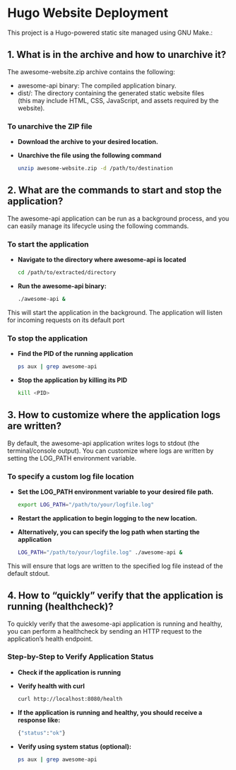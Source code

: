 # Hugo Website Deployment  

This project is a Hugo-powered static site managed using GNU Make.:  

## 1. What is in the archive and how to unarchive it?  

The awesome-website.zip archive contains the following:  

* awesome-api binary: The compiled application binary.  
* dist/: The directory containing the generated static website files  
  (this may include HTML, CSS, JavaScript, and assets required by the
  website).  

### To unarchive the ZIP file  

* **Download the archive to your desired location.**  

* **Unarchive the file using the following command**  

  ```sh
  unzip awesome-website.zip -d /path/to/destination  

## 2. What are the commands to start and stop the application?  

The awesome-api application can be run as a background process, and you can
easily manage its lifecycle using the following commands.  

### To start the application  

* **Navigate to the directory where awesome-api is located**  

  ```sh
  cd /path/to/extracted/directory  

* **Run the awesome-api binary:**  

  ```sh
  ./awesome-api &  

This will start the application in the background. The application
will listen for incoming requests on its default port  

### To stop the application  

* **Find the PID of the running application**  

  ```sh
  ps aux | grep awesome-api  

* **Stop the application by killing its PID**  

  ```sh
  kill <PID>  

## 3. How to customize where the application logs are written?  

By default, the awesome-api application writes logs to stdout
(the terminal/console output). You can customize where logs are
written by setting the LOG_PATH environment variable.  

### To specify a custom log file location  

* **Set the LOG_PATH environment variable to your desired file path.**  

  ```sh
  export LOG_PATH="/path/to/your/logfile.log"  

* **Restart the application to begin logging to the new location.**  

* **Alternatively, you can specify the log path when starting the
application**  

  ```sh
  LOG_PATH="/path/to/your/logfile.log" ./awesome-api &  

This will ensure that logs are written to the specified log file instead of the
default stdout.  

## 4. How to “quickly” verify that the application is running (healthcheck)?  

To quickly verify that the awesome-api application is running and healthy,
you can perform a healthcheck by sending an HTTP request to the application’s
health endpoint.  

### Step-by-Step to Verify Application Status  

* **Check if the application is running**  

* **Verify health with curl**  

  ```sh
  curl http://localhost:8080/health

* **If the application is running and healthy, you should receive a response 
like:**  

  ```sh
  {"status":"ok"}
  
* **Verify using system status (optional):**  

  ```sh
  ps aux | grep awesome-api
